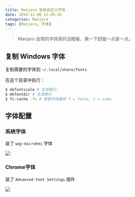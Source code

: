 ```yaml
---
title: Manjaro 安装自定义字体
date: 2019-11-08 11:39:32
categories: Manjaro
tags: [Manjaro, 字体]
---
```


> Manjaro 自带的字体真时没眼看，换一下舒服一点是一点。

## 复制 Windows 字体

复制需要的字体到 `~/.local/share/fonts`

在这个目录中执行：

```bash
$ mkfontscale # 生成索引
$ mkfontdir # 生成索引
$ fc-cache -fv # 更新字体缓存 f = force, v = view
```

## 字体配置

### 系统字体

装了 `wqy-microhei` 字体

![](https://cdn.waixiwai.com/images/20191108114630.png)

### Chrome字体

装了 `Advanced Font Settings` 插件

![](https://cdn.waixiwai.com/images/20191108114606.png)